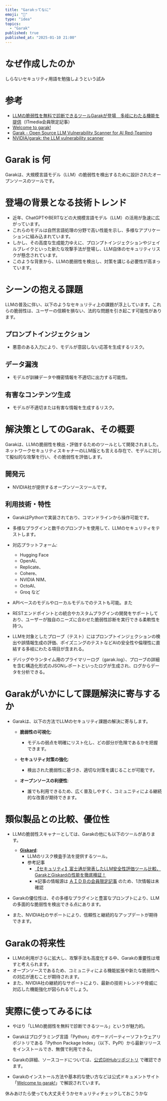 ```yaml
---
title: "Garakってなに"
emoji: "🦆"
type: "idea"
topics:
  - "Garak"
published: true
published_at: "2025-01-10 21:00"
---
```



# なぜ作成したのか
しらないセキュリティ用語を勉強しようという試み

# 参考
- [LLMの脆弱性を無料で診断できるツールGarakが登場　多岐にわたる機能を提供](https://www.itmedia.co.jp/enterprise/articles/2501/09/news065.html)（ITmedia会員限定記事）
- [Welcome to garak!](https://docs.garak.ai/garak)
- [Garak - Open Source LLM Vulnerability Scanner for AI Red-Teaming](https://gbhackers.com/garak/)
- [NVIDIA/garak: the LLM vulnerability scanner](https://github.com/NVIDIA/garak)


# Garak is 何

Garakは、大規模言語モデル（LLM）の脆弱性を検出するために設計されたオープンソースのツールです。

# 登場の背景となる技術トレンド

- 近年、ChatGPTやBERTなどの大規模言語モデル（LLM）の活用が急速に広がっています。
- これらのモデルは自然言語処理の分野で高い性能を示し、多様なアプリケーションに組み込まれています。
- しかし、その高度な生成能力ゆえに、プロンプトインジェクションやジェイルブレイクといった新たな攻撃手法が登場し、LLM自体のセキュリティリスクが懸念されています。
- このような背景から、LLMの脆弱性を検出し、対策を講じる必要性が高まっています。

# シーンの抱える課題

LLMの普及に伴い、以下のようなセキュリティ上の課題が浮上しています。これらの脆弱性は、ユーザーの信頼を損ない、法的な問題を引き起こす可能性があります。


## プロンプトインジェクション
- 悪意のある入力により、モデルが意図しない応答を生成するリスク。

## データ漏洩
- モデルが訓練データや機密情報を不適切に出力する可能性。

## 有害なコンテンツ生成
- モデルが不適切または有害な情報を生成するリスク。


# 解決策としてのGarak、その概要

Garakは、LLMの脆弱性を検出・評価するためのツールとして開発されました。ネットワークセキュリティスキャナーのLLM版とも言える存在で、モデルに対して擬似的な攻撃を行い、その脆弱性を評価します。

## 開発元
- NVIDIA社が提供するオープンソースツールです。 

## 利用技術・特性
- GarakはPythonで実装されており、コマンドラインから操作可能です。
- 多様なプラグインと数千のプロンプトを使用して、LLMのセキュリティをテストします。 

- 対応プラットフォーム:
  - Hugging Face
  - OpenAI、
  - Replicate、
  - Cohere、
  - NVIDIA NIM、
  - OctoAI、
  - Groq など
- APIベースのモデルやローカルモデルでのテストも可能。また
- RESTエンドポイントとの統合やカスタムプラグインの開発をサポートしており、ユーザーが独自のニーズに合わせた脆弱性診断を実行できる柔軟性を持つ。
- LLMを対象としたプローブ（テスト）にはプロンプトインジェクションの検出や誤情報生成の評価、ポイズニングのテストなどAIの安全性や倫理性に直結する多岐にわたる項目が含まれる。
- デバッグやランタイム用のプライマリーログ（garak.log）、プローブの詳細を含む構造化形式のJSONレポートといったログが生成され、ログからデータを分析できる。


# Garakがいかにして課題解決に寄与するか

- Garakは、以下の方法でLLMのセキュリティ課題の解決に寄与します。

  - **脆弱性の可視化**: 
    - モデルの弱点を明確にリスト化し、どの部分が危険であるかを把握できます。

  - **セキュリティ対策の強化**: 
    - 検出された脆弱性に基づき、適切な対策を講じることが可能です。

  - **オープンソースの利便性**: 
    - 誰でも利用できるため、広く普及しやすく、コミュニティによる継続的な改善が期待できます。

# 類似製品との比較、優位性

- LLMの脆弱性スキャナーとしては、Garakの他にも以下のツールがあります。

  - **[Giskard](https://www.giskard.ai/)**: 
    - LLMのリスク検査手法を提供するツール。 
    - 参考記事
      -  [【セキュリティ】富士通が発表したLLM安全性評価ツール比較、GarakとGiskardの性能を徹底検証！](https://summary-gpt.net/2024/11/02/security/143/)
      -  ※記事の情報源は [ＡＩＤＢの会員限定記事](https://ai-data-base.com/archives/77301) のため、1次情報は未確認

- Garakの優位性は、その多様なプラグインと豊富なプロンプトにより、LLMの多面的な脆弱性を検出できる点にあります。
- また、NVIDIA社のサポートにより、信頼性と継続的なアップデートが期待できます。

# Garakの将来性

- LLMの利用がさらに拡大し、攻撃手法も高度化する中、Garakの重要性は増すと考えられます。
- オープンソースであるため、コミュニティによる機能拡張や新たな脆弱性への対応が進むことが期待されます。
- また、NVIDIA社の継続的なサポートにより、最新の技術トレンドや脅威に対応した機能強化が図られるでしょう。

# 実際に使ってみるには

- やはり「LLMの脆弱性を無料で診断できるツール」というが魅力的。

- Garakはプログラミング言語「Python」のサードパーティーソフトウェアリポジトリである「Python Package Index」（以下、PyPI）から最新リリースをインストールでき、無償で利用できる。

- Garakの詳細、ソースコードについては、[公式GitHubリポジトリ](https://github.com/NVIDIA/garak) で確認できます。

- Garakのインストール方法や基本的な使い方などは公式ドキュメントサイト「[Welcome to garak!](https://docs.garak.ai/garak)」で解説されています。

休みあけたら使っても大丈夫そうかセキュリティチェックしておこうかな